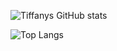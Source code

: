 ![Tiffanys GitHub stats](https://github-readme-stats.vercel.app/api?username=tiff-git&hide=contribs,prs&show_icons=true&theme=transparent&rank_icon=github&include_all_commits=true)

![Top Langs](https://github-readme-stats.vercel.app/api/top-langs/?username=tiff-git&hide_progress=true)

